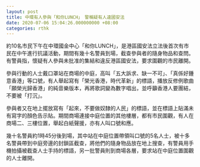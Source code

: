 ```yaml
---
layout: post
title: 中環有人參與「和你LUNCH」　警稱疑有人違國安法
date: 2020-07-06 15:04:26.000000000 +08:00
categories: rthk
---
```


約10名市民下午在中環國金中心「和你LUNCH」，是港區國安法立法後首次有市民在中午進行抗議活動，期間有幾十名警員到場，截查參與者的隨身物品和查問。有警員指，懷疑有人參與未批准的集結和違反港區國安法，要求圍觀的市民離開。

參與行動的人士戴口罩站在商場的中庭，高叫「五大訴求、缺一不可」、「真係好鍾意香港」等口號，有人舉起寫有「榮光香港，時代革新」的標語，播放反修例歌曲「願榮光歸香港」的純音樂版本，再將歌詞變為數字唱出，並呼籲香港人要團結，不要被「打沉」。

參與者又在地上擺放寫有「起來，不要做奴隸的人民」的標語，並在標語上貼滿未有寫字的顏色告示貼。期間商場連接中庭位置的其他樓層，都有市民圍觀，有人在商場二、三樓位置，舉起白紙聲援，亦有人叫口號和應。

幾十名警員約1時45分後到場，其中站在中庭位置帶領叫口號的5名人士，被十多名警員帶到中庭旁邊的封鎖區截查，將他們的隨身物品放在地上搜查，有警員用手機拍攝被截查人士手持的標語，另一批警員則到商場各層，要求站在中庭位置圍觀的人士離開。
